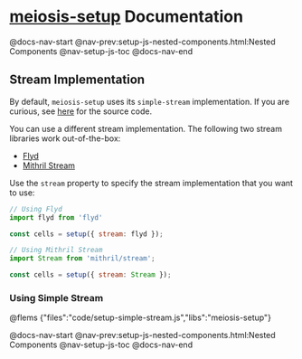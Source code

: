 # [meiosis-setup](https://meiosis.js.org/setup) Documentation

@docs-nav-start
@nav-prev:setup-js-nested-components.html:Nested Components
@nav-setup-js-toc
@docs-nav-end

## Stream Implementation

By default, `meiosis-setup` uses its `simple-stream` implementation. If you are curious, see
[here](https://github.com/foxdonut/meiosis/blob/master/helpers/setup/source/src/simple-stream/index.ts)
for the source code.

You can use a different stream implementation. The following two stream libraries work
out-of-the-box:

- [Flyd](https://github.com/paldepind/flyd)
- [Mithril Stream](https://mithril.js.org/stream.html)

Use the `stream` property to specify the stream implementation that you want to use:

```js
// Using Flyd
import flyd from 'flyd'

const cells = setup({ stream: flyd });
```

```js
// Using Mithril Stream
import Stream from 'mithril/stream';

const cells = setup({ stream: Stream });
```

### Using Simple Stream

@flems {"files":"code/setup-simple-stream.js","libs":"meiosis-setup"}

@docs-nav-start
@nav-prev:setup-js-nested-components.html:Nested Components
@nav-setup-js-toc
@docs-nav-end
